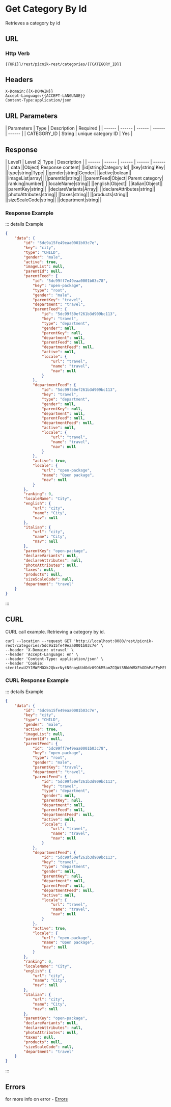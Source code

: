 # Get Category By Id


Retrieves a category by id


 ## URL
 ### Http Verb <Badge text="GET" vertical="middle"/>

```
{{URI}}/rest/picnik-rest/categories/{{CATEGORY_ID}}
``` 

## Headers
```
X-Domain:{{X-DOMAIN}}
Accept-Language:{{ACCEPT-LANGUAGE}}
Content-Type:application/json
```

## URL Parameters
| Parameters | Type | Description | Required | 
| ------ | ------ | ------ | ------ | ------ |
| CATEGORY_ID | String | unique category ID | Yes |


## Response
| Level1 | Level 2| Type | Description |
| ------ | ------ | ------ | ------ | ------ |
| data ||Object| Response content|
||id|string|Category Id|
||key|string|Key|
||type|string|Type|
||gender|string|Gender|
||active|bolean||
||imageList|array||
||parentId|string||
||parentFeed|Object| Parent category|
||ranking|number||
||localeName|string||
||english|Object||
||italian|Object||
||parentKey|string||
||declareVariants|Array||
||declareAttributes|string||
||photoAttributes|string||
||taxes|string||
||products|string||
||sizeScaleCode|string||
||department|string||

### Response Example
::: details Example
```json
{
    "data": {
        "id": "5dc9a15fe49eaa0001b03c7e",
        "key": "city",
        "type": "CHILD",
        "gender": "male",
        "active": true,
        "imageList": null,
        "parentId": null,
        "parentFeed": {
            "id": "5dc99ff7e49eaa0001b03c78",
            "key": "open-package",
            "type": "root",
            "gender": "male",
            "parentKey": "travel",
            "department": "travel",
            "parentFeed": {
                "id": "5dc99f50ef261b3d909bc113",
                "key": "travel",
                "type": "department",
                "gender": null,
                "parentKey": null,
                "department": null,
                "parentFeed": null,
                "departmentFeed": null,
                "active": null,
                "locale": {
                    "url": "travel",
                    "name": "travel",
                    "nav": null
                }
            },
            "departmentFeed": {
                "id": "5dc99f50ef261b3d909bc113",
                "key": "travel",
                "type": "department",
                "gender": null,
                "parentKey": null,
                "department": null,
                "parentFeed": null,
                "departmentFeed": null,
                "active": null,
                "locale": {
                    "url": "travel",
                    "name": "travel",
                    "nav": null
                }
            },
            "active": true,
            "locale": {
                "url": "open-package",
                "name": "Open package",
                "nav": null
            }
        },
        "ranking": 0,
        "localeName": "City",
        "english": {
            "url": "city",
            "name": "City",
            "nav": null
        },
        "italian": {
            "url": "city",
            "name": "City",
            "nav": null
        },
        "parentKey": "open-package",
        "declareVariants": null,
        "declareAttributes": null,
        "photoAttributes": null,
        "taxes": null,
        "products": null,
        "sizeScaleCode": null,
        "department": "travel"
    }
}
```
:::


## CURL
CURL call example. Retrieving a category by id.

```
curl --location --request GET 'http://localhost:8080/rest/picnik-rest/categories/5dc9a15fe49eaa0001b03c7e' \
--header 'X-Domain: utravel' \
--header 'Accept-Language: en' \
--header 'Content-Type: application/json' \
--header 'Cookie: stentle=U2Y1MWFMOXk2QkxrNytNSnoyUUdOdz09OkM5amZCQWt3RkNWMXFhODhPaEFyMEE9PQ'
```

### CURL Response Example
::: details Example
```json
{
    "data": {
        "id": "5dc9a15fe49eaa0001b03c7e",
        "key": "city",
        "type": "CHILD",
        "gender": "male",
        "active": true,
        "imageList": null,
        "parentId": null,
        "parentFeed": {
            "id": "5dc99ff7e49eaa0001b03c78",
            "key": "open-package",
            "type": "root",
            "gender": "male",
            "parentKey": "travel",
            "department": "travel",
            "parentFeed": {
                "id": "5dc99f50ef261b3d909bc113",
                "key": "travel",
                "type": "department",
                "gender": null,
                "parentKey": null,
                "department": null,
                "parentFeed": null,
                "departmentFeed": null,
                "active": null,
                "locale": {
                    "url": "travel",
                    "name": "travel",
                    "nav": null
                }
            },
            "departmentFeed": {
                "id": "5dc99f50ef261b3d909bc113",
                "key": "travel",
                "type": "department",
                "gender": null,
                "parentKey": null,
                "department": null,
                "parentFeed": null,
                "departmentFeed": null,
                "active": null,
                "locale": {
                    "url": "travel",
                    "name": "travel",
                    "nav": null
                }
            },
            "active": true,
            "locale": {
                "url": "open-package",
                "name": "Open package",
                "nav": null
            }
        },
        "ranking": 0,
        "localeName": "City",
        "english": {
            "url": "city",
            "name": "City",
            "nav": null
        },
        "italian": {
            "url": "city",
            "name": "City",
            "nav": null
        },
        "parentKey": "open-package",
        "declareVariants": null,
        "declareAttributes": null,
        "photoAttributes": null,
        "taxes": null,
        "products": null,
        "sizeScaleCode": null,
        "department": "travel"
    }
}
```
:::

## Errors

for more info on error - [Errors ](/1.0.0/errors.html) 